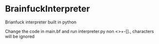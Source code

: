 # BrainfuckInterpreter
Brianfuck interpreter built in python

Change the code in main.bf and run interpreter.py
non <>+-[]., characters will be ignored
